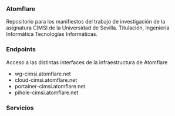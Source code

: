 ### Atomflare
Repositorio para los manifiestos del trabajo de investigación de la asignatura CIMSI de la Universidad de Sevilla. 
Titulación, Ingeniería Informática Tecnologías Informáticas.

### Endpoints
Acceso a las distintas interfaces de la infraestructura de Atomflare 
- wg-cimsi.atomflare.net
- cloud-cimsi.atomflare.net
- portainer-cimsi.atomflare.net
- pihole-cimsi.atomflare.net

### Servicios
